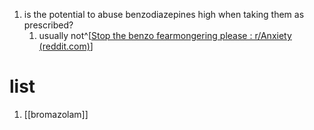 1. is the potential to abuse benzodiazepines high when taking them as prescribed?
	1. usually not^[[Stop the benzo fearmongering please : r/Anxiety (reddit.com)](https://www.reddit.com/r/Anxiety/comments/12xv5zw/stop_the_benzo_fearmongering_please/)]

# list
1. [[bromazolam]]